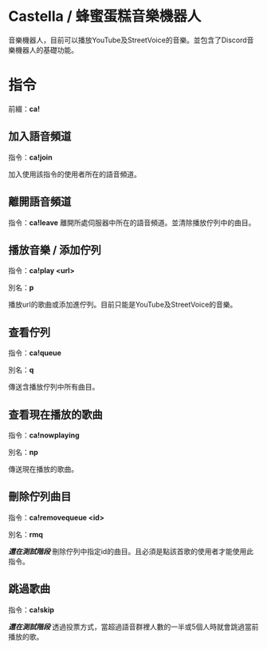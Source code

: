 # Castella / 蜂蜜蛋糕音樂機器人
音樂機器人，目前可以播放YouTube及StreetVoice的音樂。並包含了Discord音樂機器人的基礎功能。

# 指令
前綴：**ca!**

## 加入語音頻道
指令：**ca!join**

加入使用該指令的使用者所在的語音頻道。

## 離開語音頻道
指令：**ca!leave**
離開所處伺服器中所在的語音頻道。並清除播放佇列中的曲目。

## 播放音樂 / 添加佇列
指令：**ca!play \<url\>**

別名：**p**

播放url的歌曲或添加進佇列。目前只能是YouTube及StreetVoice的音樂。

## 查看佇列
指令：**ca!queue**

別名：**q**

傳送含播放佇列中所有曲目。

## 查看現在播放的歌曲
指令：**ca!nowplaying**

別名：**np**

傳送現在播放的歌曲。

## 刪除佇列曲目
指令：**ca!removequeue \<id\>**

別名：**rmq**

***還在測試階段***
刪除佇列中指定id的曲目。且必須是點該首歌的使用者才能使用此指令。

## 跳過歌曲
指令：**ca!skip**

***還在測試階段***
透過投票方式，當超過語音群裡人數的一半或5個人時就會跳過當前播放的歌。